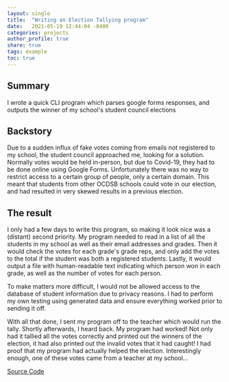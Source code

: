 ```yaml
---
layout: single
title:  "Writing an Election Tallying program"
date:   2021-05-19 12:44:04 -0400
categories: projects
author_profile: true
share: true
tags: example
toc: true
---
```


## Summary
I wrote a quick CLI program which parses google forms responses, and outputs the winner of my school's student council elections

## Backstory
Due to a sudden influx of fake votes coming from emails not registered to my school, the student council approached me, looking for a solution. Normally votes would be held in-person, 
but due to Covid-19, they had to be done online using Google Forms. Unfortunately there was no way to restrict access to a certain group of people, only a certain domain.
This meant that students from other OCDSB schools could vote in our election, and had resulted in very skewed results in a previous election.

## The result
I only had a few days to write this program, so making it look nice was a (distant) second priority. 
My program needed to read in a list of all the students in my school as well as their email addresses and grades. Then it would check the votes for each grade's grade reps, 
and only add the votes to the total if the student was both a registered students. Lastly, it would output a file with human-readable text indicating which person won in each grade, as well as the number of votes for each person.

To make matters more difficult, I would not be allowed access to the database of student information due to privacy reasons. I had to perform my own testing using generated data and ensure everything worked prior to sending it off.

With all that done, I sent my program off to the teacher which would run the tally. Shortly afterwards, I heard back. My program had worked! Not only had it tallied all the votes correctly and printed out the winners of the election,
it had also printed out the invalid votes that it had caught! I had proof that my program had actually helped the election. Interestingly enough, one of these votes came from a teacher at my school...

[Source Code](https://github.com/thesacredmoocow/lisgar-studco-election-counter)
